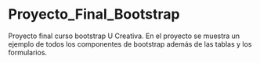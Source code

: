 # Proyecto_Final_Bootstrap
Proyecto final curso bootstrap U Creativa.
En el proyecto se muestra un ejemplo de todos los componentes de bootstrap además de las tablas y los formularios.
